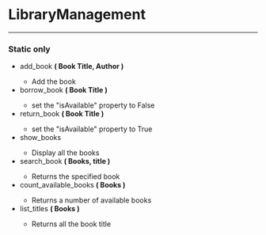# LibraryManagement
<hr>

<h3> Static only</h3>

<ul> 
  <li> add_book <b> ( Book Title, Author ) </b> </li>
     <ul style="list-style-type=circle"> 
       <li> Add the book</li>
     </ul>
   <li> borrow_book <b> ( Book Title ) </b> </li>
     <ul style="list-style-type=circle"> 
       <li> set the "isAvailable" property to False</li>
     </ul>
   <li> return_book <b> ( Book Title ) </b> </li>
     <ul style="list-style-type=circle"> 
       <li> set the "isAvailable" property to True </li>
     </ul>
   <li> show_books </li>
     <ul style="list-style-type=circle"> 
       <li> Display all the books </li>
     </ul>
<li> search_book <b> ( Books, title ) </b> </li>
     <ul style="list-style-type=circle"> 
       <li> Returns the specified book </li>
     </ul>
<li> count_available_books <b> ( Books ) </b> </li>
     <ul style="list-style-type=circle"> 
       <li>  Returns a number of available books </li>
     </ul>
<li> list_titles <b> ( Books ) </b> </li>
     <ul style="list-style-type=circle"> 
       <li> Returns all the book title </li>
     </ul>
</ul>